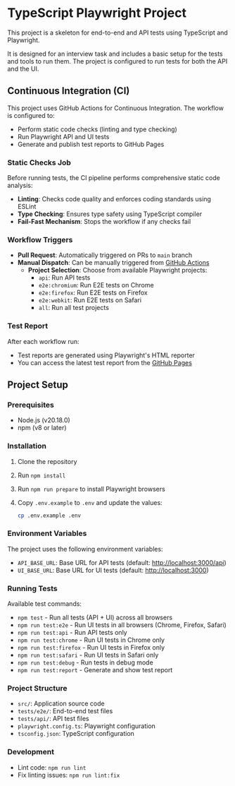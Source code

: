 # TypeScript Playwright Project

This project is a skeleton for end-to-end and API tests using TypeScript and Playwright.

It is designed for an interview task and includes a basic setup for the tests and tools to run them.
The project is configured to run tests for both the API and the UI.

## Continuous Integration (CI)

This project uses GitHub Actions for Continuous Integration. The workflow is configured to:

- Perform static code checks (linting and type checking)
- Run Playwright API and UI tests
- Generate and publish test reports to GitHub Pages

### Static Checks Job

Before running tests, the CI pipeline performs comprehensive static code analysis:

- **Linting**: Checks code quality and enforces coding standards using ESLint
- **Type Checking**: Ensures type safety using TypeScript compiler
- **Fail-Fast Mechanism**: Stops the workflow if any checks fail

### Workflow Triggers

- **Pull Request**: Automatically triggered on PRs to `main` branch
- **Manual Dispatch**: Can be manually triggered from [GitHub Actions](https://github.com/Ostap-Z/ts-pw-interview-task/actions)
  - **Project Selection**: Choose from available Playwright projects:
    - `api`: Run API tests
    - `e2e:chromium`: Run E2E tests on Chrome
    - `e2e:firefox`: Run E2E tests on Firefox
    - `e2e:webkit`: Run E2E tests on Safari
    - `all`: Run all test projects

### Test Report

After each workflow run:

- Test reports are generated using Playwright's HTML reporter
- You can access the latest test report from the [GitHub Pages](https://ostap-z.github.io/ts-pw-interview-task/)

## Project Setup

### Prerequisites

- Node.js (v20.18.0)
- npm (v8 or later)

### Installation

1. Clone the repository
2. Run `npm install`
3. Run `npm run prepare` to install Playwright browsers
4. Copy `.env.example` to `.env` and update the values:

   ```bash
   cp .env.example .env
   ```

### Environment Variables

The project uses the following environment variables:

- `API_BASE_URL`: Base URL for API tests (default: <http://localhost:3000/api>)
- `UI_BASE_URL`: Base URL for UI tests (default: <http://localhost:3000>)

### Running Tests

Available test commands:

- `npm test` - Run all tests (API + UI) across all browsers
- `npm run test:e2e` - Run UI tests in all browsers (Chrome, Firefox, Safari)
- `npm run test:api` - Run API tests only
- `npm run test:chrome` - Run UI tests in Chrome only
- `npm run test:firefox` - Run UI tests in Firefox only
- `npm run test:safari` - Run UI tests in Safari only
- `npm run test:debug` - Run tests in debug mode
- `npm run test:report` - Generate and show test report

### Project Structure

- `src/`: Application source code
- `tests/e2e/`: End-to-end test files
- `tests/api/`: API test files
- `playwright.config.ts`: Playwright configuration
- `tsconfig.json`: TypeScript configuration

### Development

- Lint code: `npm run lint`
- Fix linting issues: `npm run lint:fix`
